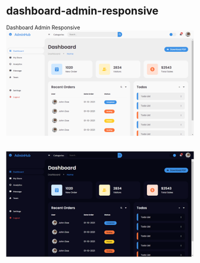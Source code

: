 # dashboard-admin-responsive
Dashboard Admin Responsive
![dashboard-admin-responsive](https://github.com/mramadhanurh/dashboard-admin-responsive/blob/main/dashboard-light.png)
#
![dashboard-admin-responsive](https://github.com/mramadhanurh/dashboard-admin-responsive/blob/main/dashboard-night.png)

